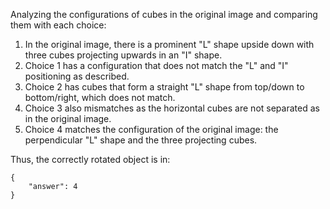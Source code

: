 Analyzing the configurations of cubes in the original image and comparing them with each choice:

1. In the original image, there is a prominent "L" shape upside down with three cubes projecting upwards in an "I" shape.
2. Choice 1 has a configuration that does not match the "L" and "I" positioning as described.
3. Choice 2 has cubes that form a straight "L" shape from top/down to bottom/right, which does not match.
4. Choice 3 also mismatches as the horizontal cubes are not separated as in the original image.
5. Choice 4 matches the configuration of the original image: the perpendicular "L" shape and the three projecting cubes.

Thus, the correctly rotated object is in:

```
{
    "answer": 4
}
```